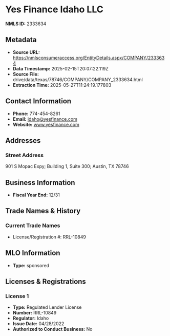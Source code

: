 # Yes Finance Idaho LLC

**NMLS ID:** 2333634

## Metadata
- **Source URL:** https://nmlsconsumeraccess.org/EntityDetails.aspx/COMPANY/2333634
- **Data Timestamp:** 2025-02-15T20:07:22.119Z
- **Source File:** drive/data/texas/78746/COMPANY/COMPANY_2333634.html
- **Extraction Time:** 2025-05-27T11:24:19.177803

## Contact Information
- **Phone:** 774-454-8261
- **Email:** idaho@yesfinance.com
- **Website:** www.yesfinance.com

## Addresses
### Street Address
901 S Mopac Expy; Building 1, Suite 300; Austin, TX 78746

## Business Information
- **Fiscal Year End:** 12/31

## Trade Names & History
### Current Trade Names
- License/Registration #: RRL-10849

## MLO Information
- **Type:** sponsored

## Licenses & Registrations

### License 1
- **Type:** Regulated Lender License
- **Number:** RRL-10849
- **Regulator:** Idaho
- **Issue Date:** 04/28/2022
- **Authorized to Conduct Business:** No
